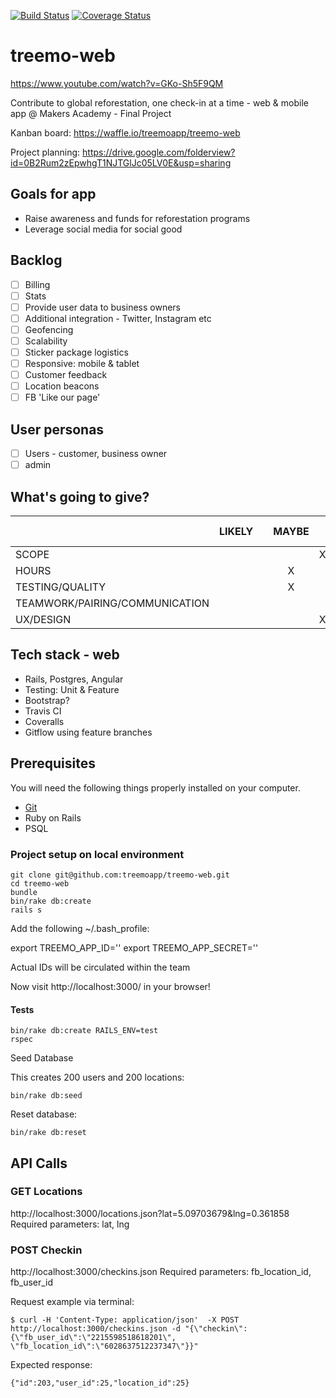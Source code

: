 [![Build Status](https://travis-ci.org/treemoapp/treemo-web.svg?branch=master)](https://travis-ci.org/treemoapp/treemo-web)
[![Coverage Status](https://coveralls.io/repos/treemoapp/treemo-web/badge.svg)](https://coveralls.io/r/treemoapp/treemo-web)

# treemo-web

https://www.youtube.com/watch?v=GKo-Sh5F9QM

Contribute to global reforestation, one check-in at a time - web & mobile app @ Makers Academy - Final Project

Kanban board: https://waffle.io/treemoapp/treemo-web

Project planning: https://drive.google.com/folderview?id=0B2Rum2zEpwhgT1NJTGlJc05LV0E&usp=sharing

## Goals for app
- Raise awareness and funds for reforestation programs
- Leverage social media for social good

## Backlog

- [ ] Billing
- [ ] Stats
- [ ] Provide user data to business owners
- [ ] Additional integration - Twitter, Instagram etc
- [ ] Geofencing
- [ ] Scalability
- [ ] Sticker package logistics
- [ ] Responsive: mobile & tablet
- [ ] Customer feedback
- [ ] Location beacons
- [ ] FB 'Like our page'

## User personas

- [ ] Users - customer, business owner
- [ ] admin

## What's going to give?

|   |  LIKELY |   | MAYBE  |   | DEFINITELY NOT  |
|---|:---:|:---:|:---:|:---:|:---:|
|SCOPE  |   |   |   | X  |   |
|HOURS   |   |   | X  |   |   |
|TESTING/QUALITY   |   |   | X |  |   |
|TEAMWORK/PAIRING/COMMUNICATION   |   |   |   |   | X  |
|UX/DESIGN   |   |   |   | X |   |

## Tech stack - web
- Rails, Postgres, Angular
- Testing: Unit & Feature
- Bootstrap?
- Travis CI
- Coveralls
- Gitflow using feature branches

## Prerequisites

You will need the following things properly installed on your computer.

* [Git](http://git-scm.com/)
* Ruby on Rails
* PSQL

### Project setup on local environment

```
git clone git@github.com:treemoapp/treemo-web.git
cd treemo-web
bundle
bin/rake db:create
rails s
```

Add the following ~/.bash_profile:

export TREEMO_APP_ID=''
export TREEMO_APP_SECRET=''

Actual IDs will be circulated within the team

Now visit http://localhost:3000/ in your browser!

#### Tests

```
bin/rake db:create RAILS_ENV=test
rspec
```

Seed Database

This creates 200 users and 200 locations:

```bin/rake db:seed```

Reset database:

```bin/rake db:reset```

## API Calls
### GET Locations

http://localhost:3000/locations.json?lat=5.09703679&lng=0.361858
Required parameters: lat, lng

### POST Checkin
http://localhost:3000/checkins.json
Required parameters: fb_location_id, fb_user_id

Request example via terminal:
```
$ curl -H 'Content-Type: application/json'  -X POST http://localhost:3000/checkins.json -d "{\"checkin\":{\"fb_user_id\":\"2215598518618201\", \"fb_location_id\":\"6028637512237347\"}}"

```
Expected response:
```
{"id":203,"user_id":25,"location_id":25}
```